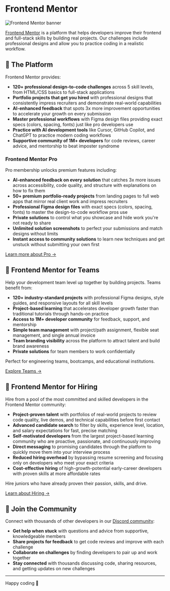 # Frontend Mentor

![Frontend Mentor banner](https://res.cloudinary.com/dz209s6jk/image/upload/v1760476808/Social/1500x500.jpg)

[Frontend Mentor](https://www.frontendmentor.io/) is a platform that helps developers improve their frontend and full-stack skills by building real projects. Our challenges include professional designs and allow you to practice coding in a realistic workflow.

## 🚀 The Platform

Frontend Mentor provides:

- **120+ professional design-to-code challenges** across 5 skill levels, from HTML/CSS basics to full-stack applications
- **Portfolio projects that get you hired** with professional designs that consistently impress recruiters and demonstrate real-world capabilities
- **AI-enhanced feedback** that spots 3x more improvement opportunities to accelerate your growth on every submission
- **Master professional workflows** with Figma design files providing exact specs (colors, spacing, fonts) just like pro developers use
- **Practice with AI development tools** like Cursor, GitHub Copilot, and ChatGPT to practice modern coding workflows
- **Supportive community of 1M+ developers** for code reviews, career advice, and mentorship to beat imposter syndrome

### Frontend Mentor Pro

Pro membership unlocks premium features including:

- **AI-enhanced feedback on every solution** that catches 3x more issues across accessibility, code quality, and structure with explanations on how to fix them
- **50+ premium portfolio-ready projects** from landing pages to full web apps that mirror real client work and impress recruiters
- **Professional Figma design files** with exact specs (colors, spacing, fonts) to master the design-to-code workflow pros use
- **Private solutions** to control what you showcase and hide work you're not ready to share
- **Unlimited solution screenshots** to perfect your submissions and match designs without limits
- **Instant access to community solutions** to learn new techniques and get unstuck without submitting your own first

[Learn more about Pro →](https://www.frontendmentor.io/pro)

## 👥 Frontend Mentor for Teams

Help your development team level up together by building projects. Teams benefit from:

- **120+ industry-standard projects** with professional Figma designs, style guides, and responsive layouts for all skill levels
- **Project-based learning** that accelerates developer growth faster than traditional tutorials through hands-on practice
- **Access to 1M+ developer community** for feedback, support, and mentorship
- **Simple team management** with project/path assignment, flexible seat management, and single annual invoice
- **Team branding visibility** across the platform to attract talent and build brand awareness
- **Private solutions** for team members to work confidentially

Perfect for engineering teams, bootcamps, and educational institutions.

[Explore Teams →](https://teams.frontendmentor.io/)

## 💼 Frontend Mentor for Hiring

Hire from a pool of the most committed and skilled developers in the Frontend Mentor community:

- **Project-proven talent** with portfolios of real-world projects to review code quality, live demos, and technical capabilities before first contact
- **Advanced candidate search** to filter by skills, experience level, location, and salary expectations for fast, precise matching
- **Self-motivated developers** from the largest project-based learning community who are proactive, passionate, and continuously improving
- **Direct messaging** to promising candidates through the platform to quickly move them into your interview process
- **Reduced hiring overhead** by bypassing resume screening and focusing only on developers who meet your exact criteria
- **Cost-effective hiring** of high-growth-potential early-career developers with proven skills at more affordable rates

Hire juniors who have already proven their passion, skills, and drive.

[Learn about Hiring →](https://hiring.frontendmentor.io/)

## 💬 Join the Community

Connect with thousands of other developers in our [Discord community](https://www.frontendmentor.io/community):


- **Get help when stuck** with questions and advice from supportive, knowledgeable members
- **Share projects for feedback** to get code reviews and improve with each challenge
- **Collaborate on challenges** by finding developers to pair up and work together
- **Stay connected** with thousands discussing code, sharing resources, and getting updates on new challenges

---

Happy coding 🙂